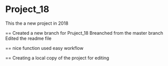 # Project_18
This the a new project in 2018

== Created a new branch for Pruject_18
   Breanched from the master branch
   Edited the readme file
   
==  nice function used
    easy workflow
    
 == Creating a local copy of the project for editing
